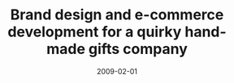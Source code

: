 ---
title: Brand design and e-commerce development for a quirky hand-made gifts company
date: 2009-02-01
org: other
---